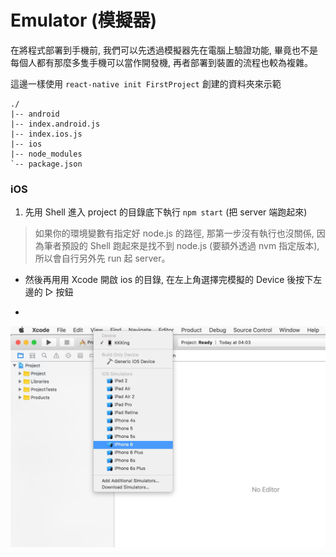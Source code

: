# Emulator (模擬器)
在將程式部署到手機前, 我們可以先透過模擬器先在電腦上驗證功能, 畢竟也不是每個人都有那麼多隻手機可以當作開發機, 再者部署到裝置的流程也較為複雜。

這邊一樣使用 `react-native init FirstProject` 創建的資料夾來示範

```
./
|-- android
|-- index.android.js
|-- index.ios.js
|-- ios
|-- node_modules
`-- package.json
```

### iOS
1. 先用 Shell 進入 project 的目錄底下執行 `npm start` (把 server 端跑起來)
> 如果你的環境變數有指定好 node.js 的路徑, 那第一步沒有執行也沒關係, 因為筆者預設的 Shell 跑起來是找不到 node.js (要額外透過 nvm 指定版本), 所以會自行另外先 run 起 server。
* 然後再用用 Xcode 開啟 ios 的目錄, 在左上角選擇完模擬的 Device 後按下左邊的 ▷ 按鈕
>
* 

![](IphoneEmulator.jpg)